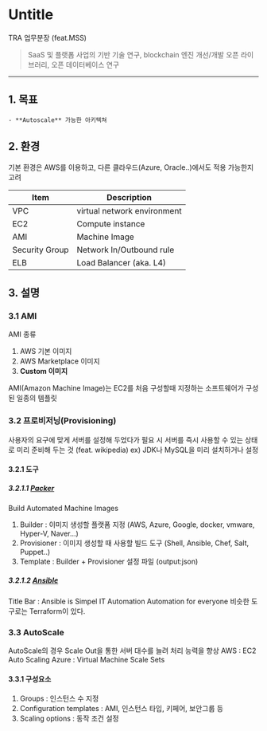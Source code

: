 # Untitle

TRA 업무분장 (feat.MSS)
> SaaS 및 플랫폼 사업의 기반 기술 연구, blockchain 엔진 개선/개발
> 오픈 라이브러리, 오픈 데이터베이스 연구

* * *

## 1. 목표
    - **Autoscale** 가능한 아키텍쳐

## 2. 환경
기본 환경은 AWS를 이용하고, 다른 클라우드(Azure, Oracle..)에서도 적용 가능한지 고려

| Item | Description |
| ------ | ------ |
| VPC | virtual network environment |
| EC2 | Compute instance |
| AMI | Machine Image |
| Security Group | Network In/Outbound rule |
| ELB | Load Balancer (aka. L4) |

## 3. 설명
### 3.1 AMI

AMI 종류
1. AWS 기본 이미지
2. AWS Marketplace 이미지
3. **Custom 이미지**

AMI(Amazon Machine Image)는 EC2를 처음 구성할때 지정하는 소프트웨어가 구성된 일종의 템플릿

### 3.2 프로비저닝(Provisioning)
사용자의 요구에 맞게 서버를 설정해 두었다가 필요 시 서버를 즉시 사용할 수 있는 상태로 미리 준비해 두는 것 (feat. wikipedia)
ex) JDK나 MySQL을 미리 설치하거나 설정

#### 3.2.1 도구
##### 3.2.1.1 [Packer](https://packer.io/)
Build Automated Machine Images
1. Builder : 이미지 생성할 플랫폼 지정 (AWS, Azure, Google, docker, vmware, Hyper-V, Naver...)   
2. Provisioner : 이미지 생성할 때 사용할 빌드 도구 (Shell, Ansible, Chef, Salt, Puppet..)
3. Template : Builder + Provisioner 설정 파일 (output:json)

##### 3.2.1.2 [Ansible](https://www.ansible.com/)
Title Bar : Ansible is Simpel IT Automation
Automation for everyone
비슷한 도구로는 Terraform이 있다.

### 3.3 AutoScale
AutoScale의 경우 Scale Out을 통한 서버 대수를 늘려 처리 능력을 향상
AWS : EC2 Auto Scaling
Azure : Virtual Machine Scale Sets

#### 3.3.1 구성요소
1. Groups : 인스턴스 수 지정
2. Configuration templates : AMI, 인스턴스 타입, 키페어, 보안그룹 등
3. Scaling options : 동작 조건 설정
